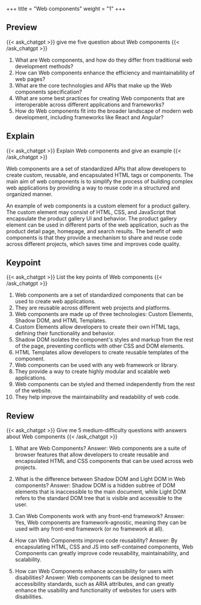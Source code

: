 +++
title = "Web components"
weight = "1"
+++
## Preview
{{< ask_chatgpt >}}
give me five question about Web components
{{< /ask_chatgpt >}}



1. What are Web components, and how do they differ from traditional web development methods?
2. How can Web components enhance the efficiency and maintainability of web pages?
3. What are the core technologies and APIs that make up the Web components specification?
4. What are some best practices for creating Web components that are interoperable across different applications and frameworks?
5. How do Web components fit into the broader landscape of modern web development, including frameworks like React and Angular?   

## Explain
{{< ask_chatgpt >}}
Explain Web components and give an example
{{< /ask_chatgpt >}}



Web components are a set of standardized APIs that allow developers to create custom, reusable, and encapsulated HTML tags or components. The main aim of web components is to simplify the process of building complex web applications by providing a way to reuse code in a structured and organized manner.

An example of web components is a custom element for a product gallery. The custom element may consist of HTML, CSS, and JavaScript that encapsulate the product gallery UI and behavior. The product gallery element can be used in different parts of the web application, such as the product detail page, homepage, and search results. The benefit of web components is that they provide a mechanism to share and reuse code across different projects, which saves time and improves code quality.   

## Keypoint
{{< ask_chatgpt >}}
List the key points of Web components
{{< /ask_chatgpt >}}



1. Web components are a set of standardized components that can be used to create web applications.
2. They are reusable across different web projects and platforms.
3. Web components are made up of three technologies: Custom Elements, Shadow DOM, and HTML Templates.
4. Custom Elements allow developers to create their own HTML tags, defining their functionality and behavior.
5. Shadow DOM isolates the component's styles and markup from the rest of the page, preventing conflicts with other CSS and DOM elements.
6. HTML Templates allow developers to create reusable templates of the component.
7. Web components can be used with any web framework or library.
8. They provide a way to create highly modular and scalable web applications.
9. Web components can be styled and themed independently from the rest of the website.
10. They help improve the maintainability and readability of web code.   

## Review
{{< ask_chatgpt >}}
Give me 5 medium-difficulty questions with answers about Web components
{{< /ask_chatgpt >}}



1. What are Web Components?
Answer: Web components are a suite of browser features that allow developers to create reusable and encapsulated HTML and CSS components that can be used across web projects.

2. What is the difference between Shadow DOM and Light DOM in Web components?
Answer: Shadow DOM is a hidden subtree of DOM elements that is inaccessible to the main document, while Light DOM refers to the standard DOM tree that is visible and accessible to the user.

3. Can Web Components work with any front-end framework?
Answer: Yes, Web components are framework-agnostic, meaning they can be used with any front-end framework (or no framework at all).

4. How can Web Components improve code reusability?
Answer: By encapsulating HTML, CSS and JS into self-contained components, Web Components can greatly improve code reusability, maintainability, and scalability.

5. How can Web Components enhance accessibility for users with disabilities?
Answer: Web components can be designed to meet accessibility standards, such as ARIA attributes, and can greatly enhance the usability and functionality of websites for users with disabilities.   

